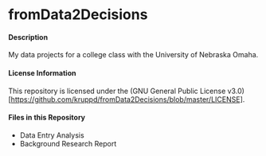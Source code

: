 # fromData2Decisions
#### Description
My data projects for a college class with the University of Nebraska Omaha.

#### License Information
This repository is licensed under the (GNU General Public License v3.0)[https://github.com/kruppd/fromData2Decisions/blob/master/LICENSE].

#### Files in this Repository
* Data Entry Analysis
* Background Research Report
